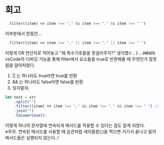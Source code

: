 # 회고

```javascript
 .filter((item) => item !== "," && item !== "." && item !== " ")
```
이부분에서 한동안...
```javascript
 .filter((item) => item !== "," || item !== "." || item !== " ")
```
이렇게 OR 연산자로 적어놓고 "왜 특수기호들을 못걸러주지?" 생각했ㄷ..ㅏ...~~(바보!)~~<br>
vsCode의 디버깅 기능을 통해 filter에서 요소들을 true로 반환해줄 때 무엇인가 잘못 됨을 알아차렸다.<br>
1. || 는 하나라도 true라면 true를 반환 <br>
2. && 는 하나라도 false라면 false를 반환<br>
3. 잊지말자.

```javascript  
let test = str
    .split("")
    .filter((item) => item !== "," && item !== "." && item !== " ") // 특수기호, 공백을 제거
    .join("")
    .toLowerCase();
```
이렇게 하나의 문자열에 연속되게 메서드를 적용할 수 있다는 점도 알게 되었다.<br>
※주의. 연속된 메서드를 사용할 때 습관처럼 세미콜론(;)을 찍으면 거기서 끝나고 밑의 메서드들은 실행되지 않는다..!

